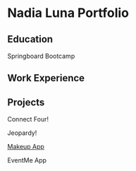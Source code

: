 # Nadia Luna Portfolio

## Education

Springboard Bootcamp

## Work Experience

## Projects 
Connect Four!

Jeopardy!

[Makeup App](https://makeup-type-finder-02.onrender.com)

EventMe App
